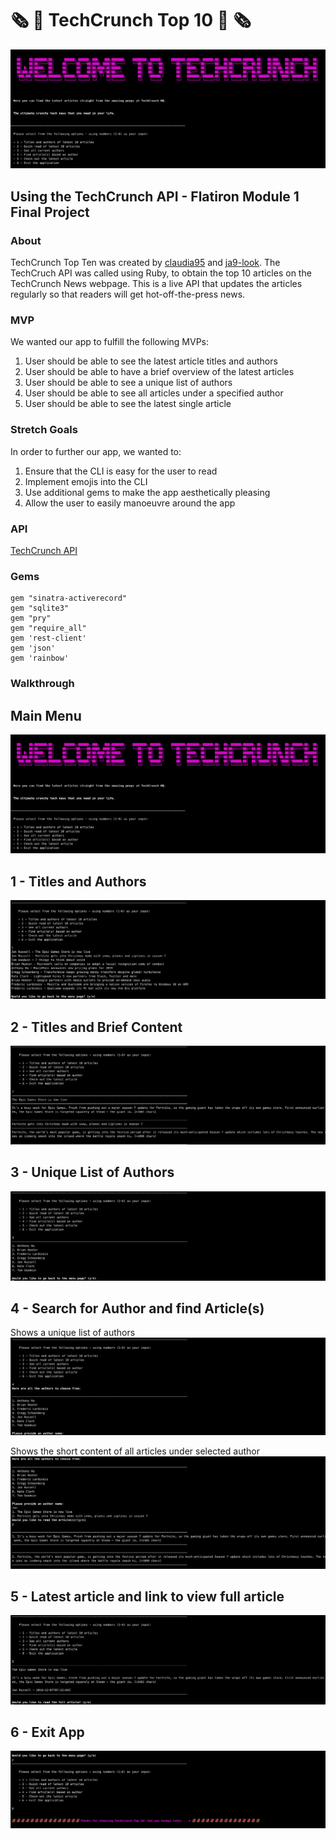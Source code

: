 # 🗞 📰 TechCrunch Top 10 📰 🗞

![main](img/app_overview.png)

## Using the TechCrunch API - Flatiron Module 1 Final Project
### About

TechCrunch Top Ten was created by [claudia95](https://github.com/claudia95) and [ja9-look](https://github.com/ja9-look).
The TechCruch API was called using Ruby, to obtain the top 10 articles on the TechCrunch News webpage.
This is a live API that updates the articles regularly so that readers will get hot-off-the-press news.

### MVP

We wanted our app to fulfill the following MVPs:

1. User should be able to see the latest article titles and authors
2. User should be able to have a brief overview of the latest articles
3. User should be able to see a unique list of authors
4. User should be able to see all articles under a specified author
5. User should be able to see the latest single article

### Stretch Goals

In order to further our app, we wanted to:

1. Ensure that the CLI is easy for the user to read
2. Implement emojis into the CLI
3. Use additional gems to make the app aesthetically pleasing
4. Allow the user to easily manoeuvre around the app

### API

[TechCrunch API](https://newsapi.org/v2/top-headlines?sources=techcrunch&apiKey=45aee5b7c7584064ac1b1de6297f5137)

### Gems
```
gem "sinatra-activerecord"
gem "sqlite3"
gem "pry"
gem "require_all"
gem 'rest-client'
gem 'json'
gem 'rainbow'
```

### Walkthrough

## Main Menu

![main](img/app_overview.png)

## 1 - Titles and Authors

![main](img/menu_option_1.png)

## 2 - Titles and Brief Content

![main](img/menu_option_2.png)

## 3 - Unique List of Authors

![main](img/menu_option_3.png)

## 4 - Search for Author and find Article(s)

Shows a unique list of authors
![main](img/menu_option_4.png)

Shows the short content of all articles under selected author
![main](img/menu_option_4_author_list.png)

## 5 - Latest article and link to view full article

![main](img/menu_option_5.png)

## 6 - Exit App

![main](img/menu_option_6.png)
